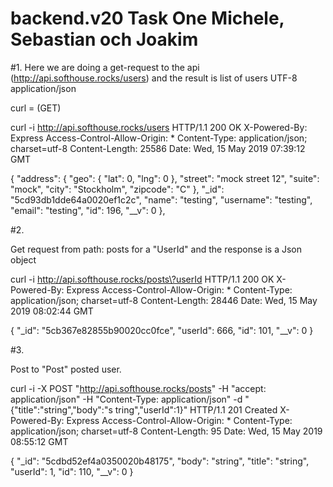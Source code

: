# backend.v20 Task One Michele, Sebastian och Joakim 

#1. 
Here we are doing a get-request to the api (http://api.softhouse.rocks/users) and the result is list of users UTF-8 application/json

curl = (GET)

curl -i http://api.softhouse.rocks/users
HTTP/1.1 200 OK
X-Powered-By: Express
Access-Control-Allow-Origin: *
Content-Type: application/json; charset=utf-8
Content-Length: 25586
Date: Wed, 15 May 2019 07:39:12 GMT


 {
    "address": {
      "geo": {
        "lat": 0,
        "lng": 0
      },
      "street": "mock street 12",
      "suite": "mock",
      "city": "Stockholm",
      "zipcode": "C"
    },
    "_id": "5cd93db1dde64a0020ef1c2c",
    "name": "testing",
    "username": "testing",
    "email": "testing",
    "id": 196,
    "__v": 0
  },


#2. 

Get request from path: posts for a "UserId" and the response is a Json object

curl -i http://api.softhouse.rocks/posts\?userId
HTTP/1.1 200 OK
X-Powered-By: Express
Access-Control-Allow-Origin: *
Content-Type: application/json; charset=utf-8
Content-Length: 28446
Date: Wed, 15 May 2019 08:02:44 GMT


  {
    "_id": "5cb367e82855b90020cc0fce",
    "userId": 666,
    "id": 101,
    "__v": 0
  }

#3. 

Post to "Post" posted user.

curl -i -X POST "http://api.softhouse.rocks/posts" -H "accept: application/json" -H "Content-Type: application/json" -d "{\"title\":\"string\",\"body\":\"s
tring\",\"userId\":1}"
HTTP/1.1 201 Created
X-Powered-By: Express
Access-Control-Allow-Origin: *
Content-Type: application/json; charset=utf-8
Content-Length: 95
Date: Wed, 15 May 2019 08:55:12 GMT

{
  "_id": "5cdbd52ef4a0350020b48175",
  "body": "string",
  "title": "string",
  "userId": 1,
  "id": 110,
  "__v": 0
}